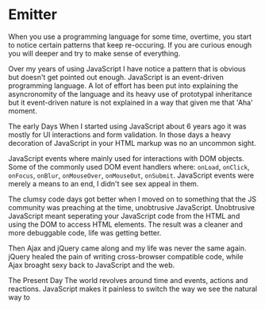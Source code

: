# Emitter

When you use a programming language for some time, overtime, you start to notice certain patterns that keep re-occuring. If you are curious enough you will deeper and try to make sense of everything.

Over my years of using JavaScript I have notice a pattern that is obvious but doesn't get pointed out enough. JavaScript is an event-driven programming language. A lot of effort has been put into explaining the asyncronomity of the language and its heavy use of prototypal inheritance but it event-driven nature is not explained in a way that given me that 'Aha' moment.

The early Days
When I started using JavaScript about 6 years ago it was mostly for UI interactions and form validation. In those days a heavy decoration of JavaScript in your HTML markup was no an uncommon sight.

JavaScript events where mainly used for interactions with DOM objects. Some of the commonly used DOM event handlers where: `onLoad`, `onClick`, `onFocus`, `onBlur`, `onMouseOver`, `onMouseOut`, `onSubmit`. JavaScript events were merely a means to an end, I didn't see sex appeal in them.

The clumsy code days got better when I moved on to something that the JS community was preaching at the time, unobtrusive JavaScript. Unobtrusive JavaScript meant seperating your JavaScript code from the HTML and using the DOM to access HTML elements. The result was a cleaner and more debuggable code, life was getting better.

Then Ajax and jQuery came along and my life was never the same again. jQuery healed the pain of writing cross-browser compatible code, while Ajax broaght sexy back to JavaScript and the web. 

The Present Day
The world revolves around time and events, actions and reactions. JavaScript makes it painless to switch the way we see the natural way to 
